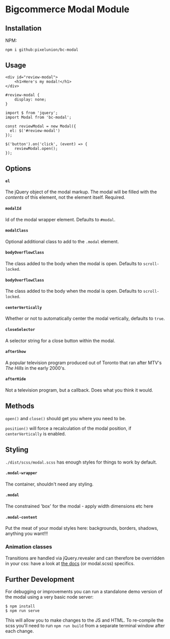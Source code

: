 # Bigcommerce Modal Module

## Installation

NPM:

```
npm i github:pixelunion/bc-modal
```

## Usage

```
<div id="review-modal">
	<h1>Here's my modal!</h1>
</div>
```

```
#review-modal {
	display: none;
}
```

```
import $ from 'jquery';
import Modal from 'bc-modal';

const reviewModal = new Modal({
  el: $('#review-modal')
});

$('button').on('click', (event) => {
	reviewModal.open();
});
```

## Options

#### `el`

The jQuery object of the modal markup. The modal will be filled with the _contents_ of this element, not the element itself. Required.

#### `modalId`

Id of the modal wrapper element. Defaults to `#modal`.

#### `modalClass`

Optional additional class to add to the `.modal` element.

#### `bodyOverflowClass`

The class added to the body when the modal is open. Defaults to `scroll-locked`.

#### `bodyOverflowClass`

The class added to the body when the modal is open. Defaults to `scroll-locked`.

#### `centerVertically`

Whether or not to automatically center the modal vertically, defaults to `true`.

#### `closeSelector`

A selector string for a close button within the modal.

#### `afterShow`

A popular television program produced out of Toronto that ran after MTV's _The Hills_ in the early 2000's.

#### `afterHide`

Not a television program, but a callback. Does what you think it would.

## Methods

`open()` and `close()` should get you where you need to be.

`position()` will force a recalculation of the modal position, if `centerVertically` is enabled.

## Styling

`./dist/scss/modal.scss` has enough styles for things to work by default.

#### `.modal-wrapper`

The container, shouldn't need any styling.

#### `.modal`

The constrained 'box' for the modal - apply width dimensions etc here

#### `.modal-content`

Put the meat of your modal styles here: backgrounds, borders, shadows, anything you want!!!

### Animation classes

Transitions are handled via jQuery.revealer and can therefore be overridden in your css: have a look at [the docs](https://github.com/PixelUnion/jquery.revealer) (or modal.scss) specifics.

## Further Development

For debugging or improvements you can run a standalone demo version of the modal using a very basic node server:

```
$ npm install
$ npm run serve
```

This will allow you to make changes to the JS and HTML. To re-compile the scss you'll need to run `npm run build` from a separate terminal window after each change.
